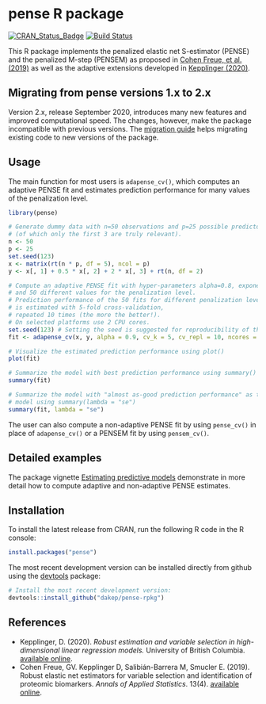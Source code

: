 
# pense R package

<!-- begin badges -->

[![CRAN\_Status\_Badge](https://www.r-pkg.org/badges/version/pense)](https://CRAN.R-project.org/package=pense)
[![Build
Status](https://travis-ci.com/dakep/pense-rpkg.svg?branch=release/v2.1.0)](https://travis-ci.com/dakep/pense-rpkg)
<!-- end badges -->

This R package implements the penalized elastic net S-estimator (PENSE)
and the penalized M-step (PENSEM) as proposed in [Cohen Freue, et al.
(2019)](https://projecteuclid.org/euclid.aoas/1574910036) as well as the
adaptive extensions developed in [Kepplinger
(2020)](https://hdl.handle.net/2429/75637).

## Migrating from pense versions 1.x to 2.x

Version 2.x, release September 2020, introduces many new features and
improved computational speed. The changes, however, make the package
incompatible with previous versions. The [migration
guide](https://dakep.github.io/pense-rpkg/articles/migration_guide.html)
helps migrating existing code to new versions of the package.

## Usage

The main function for most users is `adapense_cv()`, which computes an
adaptive PENSE fit and estimates prediction performance for many values
of the penalization level.

``` r
library(pense)

# Generate dummy data with n=50 observations and p=25 possible predictors
# (of which only the first 3 are truly relevant).
n <- 50
p <- 25
set.seed(123)
x <- matrix(rt(n * p, df = 5), ncol = p)
y <- x[, 1] + 0.5 * x[, 2] + 2 * x[, 3] + rt(n, df = 2)

# Compute an adaptive PENSE fit with hyper-parameters alpha=0.8, exponent=2,
# and 50 different values for the penalization level.
# Prediction performance of the 50 fits for different penalization levels
# is estimated with 5-fold cross-validation,
# repeated 10 times (the more the better!).
# On selected platforms use 2 CPU cores.
set.seed(123) # Setting the seed is suggested for reproducibility of the CV results.
fit <- adapense_cv(x, y, alpha = 0.9, cv_k = 5, cv_repl = 10, ncores = 2)

# Visualize the estimated prediction performance using plot()
plot(fit)

# Summarize the model with best prediction performance using summary()
summary(fit)

# Summarize the model with "almost as-good prediction performance" as the best
# model using summary(lambda = "se")
summary(fit, lambda = "se")
```

The user can also compute a non-adaptive PENSE fit by using `pense_cv()`
in place of `adapense_cv()` or a PENSEM fit by using `pensem_cv()`.

## Detailed examples

The package vignette [Estimating predictive
models](https://dakep.github.io/pense-rpkg/articles/computing_adapense.html)
demonstrate in more detail how to compute adaptive and non-adaptive
PENSE estimates.

## Installation

To install the latest release from CRAN, run the following R code in the
R console:

``` r
install.packages("pense")
```

The most recent development version can be installed directly from
github using the [devtools](https://cran.r-project.org/package=devtools)
package:

``` r
# Install the most recent development version:
devtools::install_github("dakep/pense-rpkg")
```

## References

  - Kepplinger, D. (2020). *Robust estimation and variable selection in
    high-dimensional linear regression models.* University of British
    Columbia. [available online](https://hdl.handle.net/2429/75637).
  - Cohen Freue, GV. Kepplinger D, Salibián-Barrera M, Smucler E.
    (2019). Robust elastic net estimators for variable selection and
    identification of proteomic biomarkers. *Annals of Applied
    Statistics*. 13(4). [available
    online](https://projecteuclid.org/euclid.aoas/1574910036).
